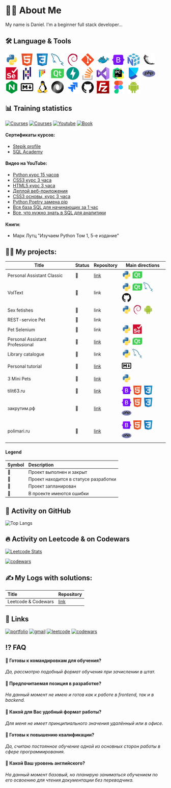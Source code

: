 
# 👨‍💻 About Me
My name is Daniel. I'm a beginner full stack developer...


## 🛠 Language & Tools

<div>
  <img src="https://github.com/devicons/devicon/blob/master/icons/python/python-original.svg" title="Flutter" alt="Flutter" width="40" height="40"/>&nbsp;
  <img src="https://github.com/devicons/devicon/blob/master/icons/html5/html5-original.svg" title="Flutter" alt="Flutter" width="40" height="40"/>&nbsp;
  <img src="https://github.com/devicons/devicon/blob/master/icons/css3/css3-original.svg" title="Flutter" alt="Flutter" width="40" height="40"/>&nbsp;
  <img src="https://github.com/devicons/devicon/blob/master/icons/mysql/mysql-original.svg" title="Flutter" alt="Flutter" width="40" height="40"/>&nbsp;
  <img src="https://github.com/devicons/devicon/blob/master/icons/debian/debian-original.svg" title="Flutter" alt="Flutter" width="40" height="40"/>&nbsp;
  <img src="https://github.com/devicons/devicon/blob/master/icons/git/git-original.svg" title="Flutter" alt="Flutter" width="40" height="40"/>&nbsp;
  <img src="https://github.com/devicons/devicon/blob/master/icons/docker/docker-original.svg" title="Flutter" alt="Flutter" width="40" height="40"/>&nbsp;
  <img src="https://github.com/devicons/devicon/blob/master/icons/bootstrap/bootstrap-original.svg" title="Flutter" alt="Flutter" width="40" height="40"/>&nbsp;
  <img src="https://github.com/devicons/devicon/blob/master/icons/numpy/numpy-original.svg" title="Flutter" alt="Flutter" width="40" height="40"/>&nbsp;
  <img src="https://github.com/devicons/devicon/blob/master/icons/flask/flask-original.svg" title="Flutter" alt="Flutter" width="40" height="40"/>&nbsp;
  <img src="https://github.com/devicons/devicon/blob/master/icons/selenium/selenium-original.svg" title="Flutter" alt="Flutter" width="40" height="40"/>&nbsp;
  <img src="https://github.com/devicons/devicon/blob/master/icons/pandas/pandas-original.svg" title="Flutter" alt="Flutter" width="40" height="40"/>&nbsp;
  <img src="https://github.com/devicons/devicon/blob/master/icons/pytest/pytest-original.svg" title="Flutter" alt="Flutter" width="40" height="40"/>&nbsp;
  <img src="https://github.com/devicons/devicon/blob/master/icons/qt/qt-original.svg" title="Flutter" alt="Flutter" width="40" height="40"/>&nbsp;
  <img src="https://github.com/devicons/devicon/blob/master/icons/fastapi/fastapi-original.svg" title="Flutter" alt="Flutter" width="40" height="40"/>&nbsp;
  <img src="https://github.com/devicons/devicon/blob/master/icons/stackoverflow/stackoverflow-original.svg" title="Flutter" alt="Flutter" width="40" height="40"/>&nbsp;
  <img src="https://github.com/devicons/devicon/blob/master/icons/visualstudio/visualstudio-original.svg" title="Flutter" alt="Flutter" width="40" height="40"/>&nbsp;
  <img src="https://github.com/devicons/devicon/blob/master/icons/pycharm/pycharm-original.svg" title="Flutter" alt="Flutter" width="40" height="40"/>&nbsp;
  <img src="https://github.com/devicons/devicon/blob/master/icons/poetry/poetry-original.svg" title="Flutter" alt="Flutter" width="40" height="40"/>&nbsp;
  <img src="https://github.com/devicons/devicon/blob/master/icons/php/php-original.svg" title="Flutter" alt="Flutter" width="40" height="40"/>&nbsp;
  <img src="https://github.com/devicons/devicon/blob/master/icons/nginx/nginx-original.svg" title="Flutter" alt="Flutter" width="40" height="40"/>&nbsp;
  <img src="https://github.com/devicons/devicon/blob/master/icons/markdown/markdown-original.svg" title="Flutter" alt="Flutter" width="40" height="40"/>&nbsp;
  <img src="https://github.com/devicons/devicon/blob/master/icons/linux/linux-original.svg" title="Flutter" alt="Flutter" width="40" height="40"/>&nbsp;
  <img src="https://github.com/devicons/devicon/blob/master/icons/json/json-original.svg" title="Flutter" alt="Flutter" width="40" height="40"/>&nbsp;
  <img src="https://github.com/devicons/devicon/blob/master/icons/jira/jira-original.svg" title="Flutter" alt="Flutter" width="40" height="40"/>&nbsp;
  <img src="https://github.com/devicons/devicon/blob/master/icons/github/github-original.svg" title="Flutter" alt="Flutter" width="40" height="40"/>&nbsp;
  <img src="https://github.com/devicons/devicon/blob/master/icons/filezilla/filezilla-original.svg" title="Flutter" alt="Flutter" width="40" height="40"/>&nbsp;
  <img src="https://github.com/devicons/devicon/blob/master/icons/figma/figma-original.svg" title="Flutter" alt="Flutter" width="40" height="40"/>&nbsp;
  <img src="https://github.com/devicons/devicon/blob/master/icons/android/android-original.svg" title="Flutter" alt="Flutter" width="40" height="40"/>&nbsp;
</div>

## 📊 Training statistics

[![Сourses](https://img.shields.io/badge/Получено_сертификатов_в_ходе_курсов-32-green.svg)]()
[![Сourses](https://img.shields.io/badge/Пройдено_курсов_без_сертификатов-5-yellow.svg)]()
[![Youtube](https://img.shields.io/badge/Просмотрено_видео_на_YouTube-10-red.svg)]()
[![Book](https://img.shields.io/badge/Прочитано_обучающих_книг-1-blue.svg)]()

#### Сертификаты курсов: 

 - [Stepik profile](https://stepik.org/users/528102007/profile)
 - [SQL Academy](https://sql-academy.org/ru/profile/165550)

#### Видео на YouTube:

 - [Python курс 15 часов](https://www.youtube.com/watch?v=cfJrtx-k96U&t=52242s)
 - [CSS3 курс 3 часа](https://www.youtube.com/watch?v=1X8FNuy32ZM&t=11527s)
 - [HTML5 курс 3 часа](https://www.youtube.com/watch?v=W4MIiV4nZDY)
 - [Деплой веб-приложения](https://www.youtube.com/watch?v=uLp-zgset00)
 - [CSS3 основы, курс 3 часа](https://www.youtube.com/watch?v=WpridlBQmdk&t=4227s)
 - [Python Poetry замена pip](https://www.youtube.com/watch?v=KOC0Gbo_0HY)
 - [Вся база SQL для начинающих за 1 час](https://www.youtube.com/watch?v=5sG9kmXYsKU&t=10s)
 - [Все, что нужно знать в SQL для аналитики](https://www.youtube.com/watch?v=Zf8M3xJaMEc)

#### Книги:

 - Марк Лутц "Изучаем Python Том 1, 5-е издание"


## 👨‍🏫 My projects:

| Title             | Status |Repository    |   Main directions                                                         |
| ----------------- | ---------------------|--------------------------------|-------------------------------------------- |
| Personal Assistant Classic | 📕  | <a href="https://github.com/Daniel-Astaptscev/Personal-assistant">link</a> | <img src="https://github.com/devicons/devicon/blob/master/icons/python/python-original.svg" title="Flutter" alt="Flutter" width="30" height="30"/>&nbsp;<img src="https://github.com/devicons/devicon/blob/master/icons/qt/qt-original.svg" title="Flutter" alt="Flutter" width="30" height="30"/>&nbsp; |
| VolText | 📙 | link | <img src="https://github.com/devicons/devicon/blob/master/icons/python/python-original.svg" title="Flutter" alt="Flutter" width="30" height="30"/>&nbsp;<img src="https://github.com/devicons/devicon/blob/master/icons/qt/qt-original.svg" title="Flutter" alt="Flutter" width="30" height="30"/>&nbsp;<img src="https://github.com/devicons/devicon/blob/master/icons/mysql/mysql-original.svg" title="Flutter" alt="Flutter" width="30" height="30"/>&nbsp;<img src="https://github.com/devicons/devicon/blob/master/icons/github/github-original.svg" title="Flutter" alt="Flutter" width="30" height="30"/>&nbsp; |
| Sex fetishes | 📙 | link | <img src="https://github.com/devicons/devicon/blob/master/icons/python/python-original.svg" title="Flutter" alt="Flutter" width="30" height="30"/>&nbsp;<img src="https://github.com/devicons/devicon/blob/master/icons/debian/debian-original.svg" title="Flutter" alt="Flutter" width="30" height="30"/>&nbsp;<img src="https://github.com/devicons/devicon/blob/master/icons/android/android-original.svg" title="Flutter" alt="Flutter" width="30" height="30"/>&nbsp; |
| REST-service Pet | 📙 | link | |
| Pet Selenium | 📙 | link | <img src="https://github.com/devicons/devicon/blob/master/icons/python/python-original.svg" title="Flutter" alt="Flutter" width="30" height="30"/>&nbsp;<img src="https://github.com/devicons/devicon/blob/master/icons/selenium/selenium-original.svg" title="Flutter" alt="Flutter" width="30" height="30"/>&nbsp; |
| Personal Assistant Professional | 📘  | <a href="https://github.com/Daniel-Astaptscev/Personal-assistant">link</a> | <img src="https://github.com/devicons/devicon/blob/master/icons/python/python-original.svg" title="Flutter" alt="Flutter" width="30" height="30"/>&nbsp;<img src="https://github.com/devicons/devicon/blob/master/icons/qt/qt-original.svg" title="Flutter" alt="Flutter" width="30" height="30"/>&nbsp; |
| Library catalogue | 📘 | link | <img src="https://github.com/devicons/devicon/blob/master/icons/python/python-original.svg" title="Flutter" alt="Flutter" width="30" height="30"/>&nbsp;<img src="https://github.com/devicons/devicon/blob/master/icons/mysql/mysql-original.svg" title="Flutter" alt="Flutter" width="30" height="30"/>&nbsp; |
| Personal tutorial | 📘 | <a href="https://github.com/Daniel-Astaptscev/Personal-tutorial">link</a> | <img src="https://github.com/devicons/devicon/blob/master/icons/markdown/markdown-original.svg" title="Flutter" alt="Flutter" width="30" height="30"/>&nbsp; |
| 3 Mini Pets | 📗 | <a href="https://github.com/Daniel-Astaptscev/Mini-Pets">link</a> | <img src="https://github.com/devicons/devicon/blob/master/icons/python/python-original.svg" title="Flutter" alt="Flutter" width="30" height="30"/>&nbsp; |
| tilit63.ru | 📗 | <a href="https://github.com/Daniel-Astaptscev/Website-Tilit63.ru">link</a> | <img src="https://github.com/devicons/devicon/blob/master/icons/bootstrap/bootstrap-original.svg" title="Flutter" alt="Flutter" width="30" height="30"/>&nbsp;<img src="https://github.com/devicons/devicon/blob/master/icons/html5/html5-original.svg" title="Flutter" alt="Flutter" width="30" height="30"/>&nbsp;<img src="https://github.com/devicons/devicon/blob/master/icons/css3/css3-original.svg" title="Flutter" alt="Flutter" width="30" height="30"/>&nbsp; |
| закрутим.рф | 📗 | <a href="https://github.com/Daniel-Astaptscev/Website-xn--80anehlwoh.xn--p1ai">link</a> | <img src="https://github.com/devicons/devicon/blob/master/icons/bootstrap/bootstrap-original.svg" title="Flutter" alt="Flutter" width="30" height="30"/>&nbsp;<img src="https://github.com/devicons/devicon/blob/master/icons/html5/html5-original.svg" title="Flutter" alt="Flutter" width="30" height="30"/>&nbsp;<img src="https://github.com/devicons/devicon/blob/master/icons/css3/css3-original.svg" title="Flutter" alt="Flutter" width="30" height="30"/>&nbsp;<img src="https://github.com/devicons/devicon/blob/master/icons/php/php-original.svg" title="Flutter" alt="Flutter" width="30" height="30"/>&nbsp; |
| polimari.ru | 📗 | <a href="https://github.com/Daniel-Astaptscev/Website-Polimari.ru">link</a> | <img src="https://github.com/devicons/devicon/blob/master/icons/bootstrap/bootstrap-original.svg" title="Flutter" alt="Flutter" width="30" height="30"/>&nbsp;<img src="https://github.com/devicons/devicon/blob/master/icons/html5/html5-original.svg" title="Flutter" alt="Flutter" width="30" height="30"/>&nbsp;<img src="https://github.com/devicons/devicon/blob/master/icons/css3/css3-original.svg" title="Flutter" alt="Flutter" width="30" height="30"/>&nbsp;<img src="https://github.com/devicons/devicon/blob/master/icons/php/php-original.svg" title="Flutter" alt="Flutter" width="30" height="30"/>&nbsp; |

#### Legend

| Symbol | Description         |
| :-------- | :------------------------- |
| 📗 |  Проект выполнен и закрыт |
| 📘 |  Проект находится в статусе разработки |
| 📙 |  Проект запланирован |
| 📕 |  В проекте имеются ошибки |

## 📝 Activity on GitHub

![Top Langs](https://github-readme-stats.vercel.app/api/top-langs/?username=Daniel-Astaptscev&layout=compact)


## 🔥 Activity on Leetcode & on Codewars 

[![Leetcode Stats](https://leetcard.jacoblin.cool//daniel-astaptscev)](https://leetcode.com/daniel-astaptscev)

[![codewars](https://www.codewars.com/users/Daniel-Astaptscev/badges/large)](https://www.codewars.com/users/Daniel-Astaptscev)


## ✍ My Logs with solutions:

| Title | Repository         |
| :-------- | :------------------------- |
| Leetcode & Codewars | <a href="https://github.com/Daniel-Astaptscev/Logs-with-solutions">link</a> |


## 📌 Links

[![portfolio](https://img.shields.io/badge/Stepik-000?style=for-the-badge&logo=ko-fi&logoColor=white)](https://stepik.org/users/528102007/profile) 
[![gmail](https://img.shields.io/badge/gmail-4285f4?style=for-the-badge&logo=gmail&logoColor=white)](iteleishen@gmail.com)
[![leetcode](https://img.shields.io/badge/Leetcode-ffa116?style=for-the-badge&logo=Leetcode&logoColor=white)](https://leetcode.com/u/daniel-astaptscev/)
[![codewars](https://img.shields.io/badge/codewars-b0361e?style=for-the-badge&logo=codewars&logoColor=white)](https://www.codewars.com/users/Daniel-Astaptscev)

## ⁉️ FAQ

#### 💬 Готовы к командировкам для обучения?

*Да, рассмотрю подобный формат обучения при зачислении в штат.* 

#### 💬 Предпочитаемая позиция в разработке? 

*На данный момент не имею и готов как к работе в frontend, так и в backend.*

#### 💬 Какой для Вас удобный формат работы? 

*Для меня не имеет принципиального значения удалённый или в офисе.*

#### 💬 Готовы к повышению квалификации? 

*Да, считаю постоянное обучение одной из основных сторон работы в сфере программирования.*

#### 💬 Какой Ваш уровень английского? 

*На данный момент базовый, но планирую заниматься обучением по его освоению для чтения документации без переводчика.*
